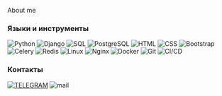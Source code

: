 About me


### Языки и инструменты
![Python](https://shields.microej.com/badge/-Python-090909??style=for-the-badge&logo=python)
![Django](https://shields.microej.com/badge/-Django-090909??style=for-the-badge&logo=Django)
![SQL](https://shields.microej.com/badge/-SQL-090909??style=for-the-badge&logo=SQLite)
![PostgreSQL](https://shields.microej.com/badge/-PostgreSQL-090909??style=for-the-badge&logo=PostgreSQL)
![HTML](https://shields.microej.com/badge/-HTML-090909??style=for-the-badge&logo=HTML5)
![CSS](https://shields.microej.com/badge/-CSS-090909??style=for-the-badge&logo=CSS3)
![Bootstrap](https://shields.microej.com/badge/-Bootstrap-090909??style=for-the-badge&logo=Bootstrap)
![Celery](https://shields.microej.com/badge/-Celery-090909??style=for-the-badge&logo=Celery)
![Redis](https://shields.microej.com/badge/-Redis-090909??style=for-the-badge&logo=Redis)
![Linux](https://shields.microej.com/badge/-Linux-090909??style=for-the-badge&logo=Linux)
![Nginx](https://shields.microej.com/badge/-Nginx-090909??style=for-the-badge&logo=Nginx)
![Docker](https://shields.microej.com/badge/-Docker-090909??style=for-the-badge&logo=Docker)
![Git](https://shields.microej.com/badge/-Git-090909??style=for-the-badge&logo=Git)
![CI/CD](https://shields.microej.com/badge/-CI/CD-090909??style=for-the-badge&logo=circleci)

### Контакты
[![TELEGRAM](https://shields.microej.com/badge/-TELEGRAM-090909??style=for-the-badge&logo=TELEGRAM)](https://t.me/EmpIreR7)
![mail](https://shields.microej.com/badge/-mail-090909??style=for-the-badge&logo=gmail)

